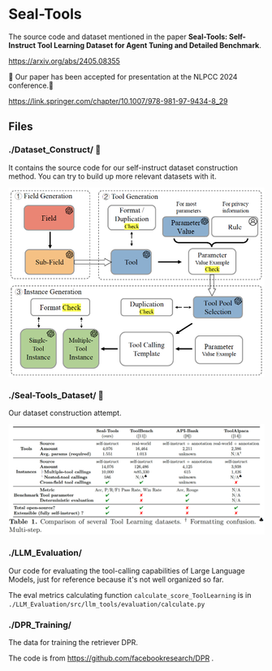 # Seal-Tools

The source code and dataset mentioned in the paper **Seal-Tools: Self-Instruct Tool Learning Dataset for Agent Tuning and Detailed Benchmark**.

https://arxiv.org/abs/2405.08355

🎉 Our paper has been accepted for presentation at the NLPCC 2024 conference.🎉 

https://link.springer.com/chapter/10.1007/978-981-97-9434-8_29

## Files

### ./Dataset_Construct/ 🌟

It contains the source code for our self-instruct dataset construction method. You can try to build up more relevant datasets with it.



![dataset_construction_method](assets/dataset_construction_method.png)

### ./Seal-Tools_Dataset/ 🌟

Our dataset construction attempt.

![dataset_comparison](assets/dataset_comparison.png)

### ./LLM_Evaluation/

Our code for evaluating the tool-calling capabilities of Large Language Models, just for reference because it's not well organized so far.

The eval metrics calculating function `calculate_score_ToolLearning` is in `./LLM_Evaluation/src/llm_tools/evaluation/calculate.py`

### ./DPR_Training/

The data for training the retriever DPR.

The code is from https://github.com/facebookresearch/DPR .
